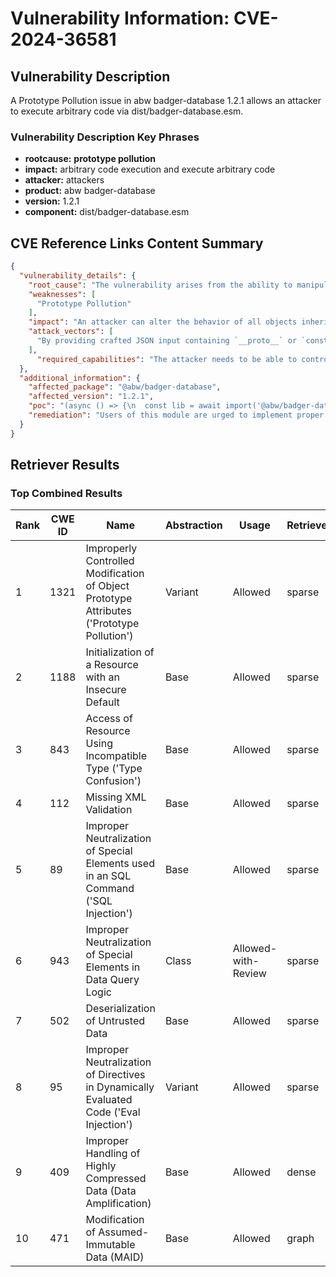 # Vulnerability Information: CVE-2024-36581

## Vulnerability Description
A Prototype Pollution issue in abw badger-database 1.2.1 allows an attacker to execute arbitrary code via dist/badger-database.esm.

### Vulnerability Description Key Phrases
- **rootcause:** **prototype pollution**
- **impact:** arbitrary code execution and execute arbitrary code
- **attacker:** attackers
- **product:** abw badger-database
- **version:** 1.2.1
- **component:** dist/badger-database.esm

## CVE Reference Links Content Summary
```json
{
  "vulnerability_details": {
    "root_cause": "The vulnerability arises from the ability to manipulate the prototype of an object by using the `__proto__` or `constructor.prototype` properties which are not properly sanitized.",
    "weaknesses": [
      "Prototype Pollution"
    ],
    "impact": "An attacker can alter the behavior of all objects inheriting from the affected prototype. This can lead to denial of service, remote code execution, or cross-site scripting attacks.",
    "attack_vectors": [
      "By providing crafted JSON input containing `__proto__` or `constructor.prototype` properties to the `setDebug` function."
    ],
      "required_capabilities": "The attacker needs to be able to control the input to the `setDebug` function."
  },
  "additional_information": {
    "affected_package": "@abw/badger-database",
    "affected_version": "1.2.1",
    "poc": "(async () => {\n  const lib = await import('@abw/badger-database');\n\nvar BAD_JSON = JSON.parse('{\"__proto__\":{\"polluted\":true}}');\nvar victim = {}\nconsole.log(\"Before Attack: \", JSON.stringify(victim.__proto__));\ntry {\n  lib.setDebug (BAD_JSON)\n} catch (e) { }\nconsole.log(\"After Attack: \", JSON.stringify(victim.__proto__));\ndelete Object.prototype.polluted;\n})();",
    "remediation": "Users of this module are urged to implement proper sanitization and validation over user's supplied inputs, such as blocking inputs containing `__proto__` and `contructor.prototype`."
  }
}
```

## Retriever Results

### Top Combined Results

| Rank | CWE ID | Name | Abstraction | Usage  | Retrievers | Individual Scores |
|------|--------|------|-------------|-------|------------|-------------------|
| 1 | 1321 | Improperly Controlled Modification of Object Prototype Attributes ('Prototype Pollution') | Variant | Allowed | sparse | 0.229 |
| 2 | 1188 | Initialization of a Resource with an Insecure Default | Base | Allowed | sparse | 0.129 |
| 3 | 843 | Access of Resource Using Incompatible Type ('Type Confusion') | Base | Allowed | sparse | 0.114 |
| 4 | 112 | Missing XML Validation | Base | Allowed | sparse | 0.101 |
| 5 | 89 | Improper Neutralization of Special Elements used in an SQL Command ('SQL Injection') | Base | Allowed | sparse | 0.095 |
| 6 | 943 | Improper Neutralization of Special Elements in Data Query Logic | Class | Allowed-with-Review | sparse | 0.093 |
| 7 | 502 | Deserialization of Untrusted Data | Base | Allowed | sparse | 0.091 |
| 8 | 95 | Improper Neutralization of Directives in Dynamically Evaluated Code ('Eval Injection') | Variant | Allowed | sparse | 0.091 |
| 9 | 409 | Improper Handling of Highly Compressed Data (Data Amplification) | Base | Allowed | dense | 0.507 |
| 10 | 471 | Modification of Assumed-Immutable Data (MAID) | Base | Allowed | graph | 0.002 |

